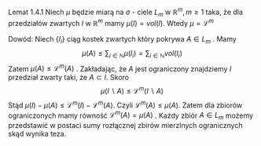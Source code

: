 Lemat 1.4.1
Niech $\mu$ będzie miarą na $\sigma$ - ciele $L_m$ w $\mathbb{R}^m, m \geq 1$ taka, że dla przedziałów zwartych $I$ w $\mathbb{R}^m$ mamy $\mu(I) = vol(I)$. Wtedy $\mu = \mathcal{L}^m$ 

Dowód:
Niech $\{I_i\}$ ciąg kostek zwartych który pokrywa $A \in L_m$ . Mamy $$ 
	\mu(A) \leq \sum_{i \in \mathbb{N}} \mu(I_i) = \sum_{i \in \mathbb{N}} vol(I_i)
$$
Zatem $\mu(A) \leq \mathcal{L}^m(A)$ . Zakładając, że $A$ jest ograniczony znajdziemy $I$ przedział zwarty taki, że $A \subset I$. Skoro $$
	\mu(I \backslash A) \leq \mathcal{L}^m(I \backslash A) 
$$ Stąd $\mu(I) - \mu(A) \leq \mathcal{L}^m(I) - \mathcal{L}^m(A)$. Czyli $\mathcal{L}^m(A) \leq \mu(A)$. Zatem dla zbiorów ograniczonych mamy równość $\mathcal{L}^m(A) = \mu(A)$ . Każdy zbiór $A \in L_m$ możemy przedstawić w postaci sumy rozłącznej zbirów mierzlnych ogranicznych skąd wynika teza.